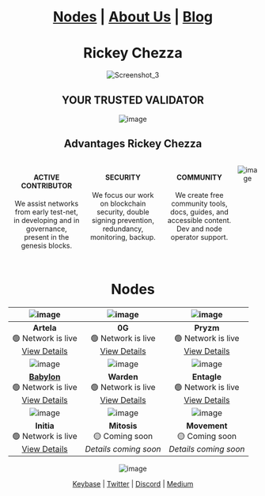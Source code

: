 <div align="center">

# [Nodes](https://github.com/RickyChez#nodes) | [About Us](https://github.com/RickyChez/cheznodes/blob/main/about) | [Blog](https://medium.com/@RickyChez)

# Rickey Chezza

![Screenshot_3](https://github.com/user-attachments/assets/5170fff1-035b-4316-9be8-2c22958ec2c8)

## YOUR TRUSTED VALIDATOR

![image](https://github.com/user-attachments/assets/de6d869c-bc1a-4896-aaf1-5b9028fab107)

## Advantages Rickey Chezza

<div style="display: flex; justify-content: center; text-align: center;">

  <div style="margin: 10px; max-width: 200px;">
    <h4>ACTIVE CONTRIBUTOR</h4>
    <p>We assist networks from early test-net, in developing and in governance, present in the genesis blocks.</p>
  </div>

  <div style="margin: 10px; max-width: 200px;">
    <h4>SECURITY</h4>
    <p>We focus our work on blockchain security, double signing prevention, redundancy, monitoring, backup.</p>
  </div>

  <div style="margin: 10px; max-width: 200px;">
    <h4>COMMUNITY</h4>
    <p>We create free community tools, docs, guides, and accessible content. Dev and node operator support.</p>
  </div>
  
![image](https://github.com/user-attachments/assets/bdea8238-ffcd-4665-ad90-41c9050df797)

</div>
</div>



<div align="center">
  
# Nodes

| ![image](https://github.com/user-attachments/assets/a3bf5888-3958-490c-9855-14bd6e2ad18c) | ![image](https://github.com/user-attachments/assets/c1833223-6743-4700-b7ba-3fb902e6f874) | ![image](https://github.com/user-attachments/assets/b3acc387-b68c-488f-93e7-8d3642450377) |
|:----------------------------------:|:----------------------------------:|:----------------------------------:|
| **Artela**<br>🟢 Network is live<br>[View Details](https://explorer.nodestake.org/artela-testnet/staking/artvaloper1kcvqmdymw0xyh8d875nwsq82usm8sfs7wszkzj) | **0G**<br>🟢 Network is live<br>[View Details](https://explorer.validator247.com/zero-gravity-testnet/staking/0gvaloper1paj5rz7pmatn8kd9nq00w6zg5tws794ngqrrgs) | **Pryzm**<br>🟢 Network is live<br>[View Details](https://explorer.stavr.tech/Pryzm-Testnet/staking/pryzmvaloper1ctrwyxyqu6q22n3vac9ulrgmsf0a0hugl9zqv0) |
| ![image](https://github.com/user-attachments/assets/1b7c2779-8d3b-49fc-a98b-4993f086ae3b) | ![image](https://github.com/user-attachments/assets/691a36a9-d14a-4083-9c57-1dfd89acaef8) | ![image](https://github.com/user-attachments/assets/ea607f8d-93f5-481e-8aa4-9bd76032f62f) |
| **[Babylon](https://github.com/babylonchain/networks/pull/117)**<br>🟢 Network is live<br>[View Details](https://testnet.babylon.exylonplorers.guru/validator/bbnvaloper1jlfgv2r7sk5exdx8qu3fh7y4ghrkg87k70x9kc) | **Warden**<br>🟢 Network is live<br>[View Details](https://warden-explorer.paranorm.pro/warden/staking/wardenvaloper1tf9zpkurhn8w5vtp6e76fg5t8djf7x244fwgzq) | **Entagle**<br>🟢 Network is live<br>[View Details](https://testnet.itrocket.net/entangle/staking/ethmvaloper1pem30yf797zsgvg2hujs7vjs4ddm04nv4juj9j) |
| ![image](https://github.com/user-attachments/assets/dc0ad954-cda8-4b2e-8eb9-6f3a74d5c727) | ![image](https://github.com/user-attachments/assets/04e19c12-01e2-48ab-abca-da1cb96e2d20) | ![image](https://github.com/user-attachments/assets/66fdaae6-5ac4-4c6f-b039-8a9319de0c16)|
| **Initia**<br>🟢 Network is live<br>[View Details](https://scan.initia.tech/initiation-1/validators/initvaloper1vyl0ckyw2x5vh72vcnpd774k0d9khr4txn5paa) | **Mitosis**<br>🟡 Coming soon<br>*Details coming soon* | **Movement**<br>🟡 Coming soon<br>*Details coming soon* |

</div>

<div align="center">

![image](https://github.com/user-attachments/assets/bdea8238-ffcd-4665-ad90-41c9050df797)

[Keybase](https://keybase.io/rickychez) | [Twitter](https://x.com/RickyChezzzZ) | [Discord](https://discord.com/users/981573689998991410) | [Medium](https://medium.com/@RickyChez)

</div>

